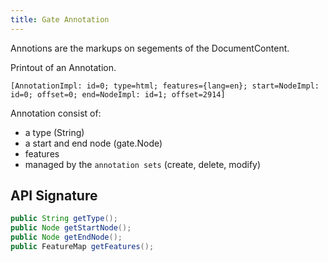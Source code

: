 ```yaml
---
title: Gate Annotation
---
```


Annotions are the markups on segements of the DocumentContent.

Printout of an Annotation.
```
[AnnotationImpl: id=0; type=html; features={lang=en}; start=NodeImpl: id=0; offset=0; end=NodeImpl: id=1; offset=2914]
```

Annotation consist of:
* a type (String)
* a start and end node (gate.Node)
* features
* managed by the `annotation sets` (create, delete, modify)


## API Signature
```java
public String getType();
public Node getStartNode();
public Node getEndNode();
public FeatureMap getFeatures();
```
